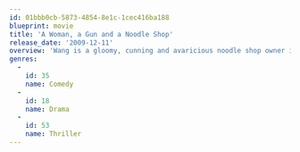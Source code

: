 ```yaml
---
id: 01bbb0cb-5873-4854-8e1c-1cec416ba188
blueprint: movie
title: 'A Woman, a Gun and a Noodle Shop'
release_date: '2009-12-11'
overview: 'Wang is a gloomy, cunning and avaricious noodle shop owner in a desert town in China. His neglected, sharp-tongued wife is involved in a secret affair with Li, one of Wang’s employees. A timid man, Li reluctantly keeps the gun his lover has bought to kill her husband. But Wang is watching their every move. He bribes patrol officer Zhang to murder the illicit couple. It seems like a perfect plan: the affair will come to a cruel, bloody but satisfying end… or so he thinks. The equally wicked Zhang has an agenda of his own. As the plot twists, more blood will flow, and ever greater violence will erupt…'
genres:
  -
    id: 35
    name: Comedy
  -
    id: 18
    name: Drama
  -
    id: 53
    name: Thriller
---
```

